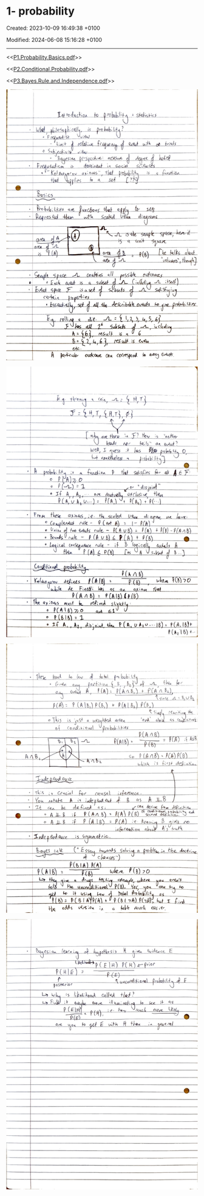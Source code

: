 # 1- probability

Created: 2023-10-09 16:49:38 +0100

Modified: 2024-06-08 15:16:28 +0100

---

<<[P1.Probability.Basics.pdf](../../media/P1.Probability.Basics.pdf)>>

<<[P2.Conditional.Probability.pdf](../../media/P2.Conditional.Probability.pdf)>>



<<[P3.Bayes.Rule.and.Independence.pdf](../../media/P3.Bayes.Rule.and.Independence.pdf)>>



![](../../media/Year-1-Prob-and-stats-1--probability-image1.jpeg)



![](../../media/Year-1-Prob-and-stats-1--probability-image2.jpeg)



![](../../media/Year-1-Prob-and-stats-1--probability-image3.jpeg)



![](../../media/Year-1-Prob-and-stats-1--probability-image4.jpeg)






